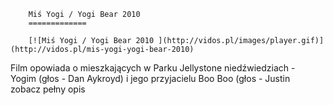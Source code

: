 
        Miś Yogi / Yogi Bear 2010 
        =============
        
        [![Miś Yogi / Yogi Bear 2010 ](http://vidos.pl/images/player.gif)](http://vidos.pl/mis-yogi-yogi-bear-2010)
        
        
 Film opowiada o mieszkających w Parku Jellystone niedźwiedziach -  Yogim (głos - Dan Aykroyd) i jego przyjacielu Boo Boo (głos - Justin zobacz pełny opis
    